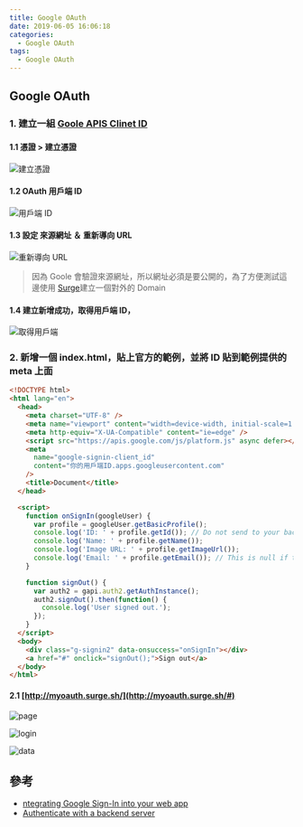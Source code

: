 ```yaml
---
title: Google OAuth
date: 2019-06-05 16:06:18
categories:
  - Google OAuth
tags:
  - Google OAuth
---
```


## Google OAuth

### 1. 建立一組 [Goole APIS Clinet ID](https://console.developers.google.com)

#### 1.1 憑證 > 建立憑證

![建立憑證](./2019-06-05-16-41-51.png)

#### 1.2 OAuth 用戶端 ID

![用戶端 ID](./2019-06-05-16-43-42.png)

#### 1.3 設定 來源網址 ＆ 重新導向 URL

![重新導向 URL](./2019-06-05-16-53-17.png)

> 因為 Goole 會驗證來源網址，所以網址必須是要公開的，為了方便測試這邊使用 [Surge](https://ste5022424.github.io/2018/11/02/surge/)建立一個對外的 Domain

#### 1.4 建立新增成功，取得用戶端 ID，

![取得用戶端](./2019-06-05-16-58-18.png)

### 2. 新增一個 index.html，貼上官方的範例，並將 ID 貼到範例提供的 meta 上面

```html
<!DOCTYPE html>
<html lang="en">
  <head>
    <meta charset="UTF-8" />
    <meta name="viewport" content="width=device-width, initial-scale=1.0" />
    <meta http-equiv="X-UA-Compatible" content="ie=edge" />
    <script src="https://apis.google.com/js/platform.js" async defer></script>
    <meta
      name="google-signin-client_id"
      content="你的用戶端ID.apps.googleusercontent.com"
    />
    <title>Document</title>
  </head>

  <script>
    function onSignIn(googleUser) {
      var profile = googleUser.getBasicProfile();
      console.log('ID: ' + profile.getId()); // Do not send to your backend! Use an ID token instead.
      console.log('Name: ' + profile.getName());
      console.log('Image URL: ' + profile.getImageUrl());
      console.log('Email: ' + profile.getEmail()); // This is null if the 'email' scope is not present.
    }

    function signOut() {
      var auth2 = gapi.auth2.getAuthInstance();
      auth2.signOut().then(function() {
        console.log('User signed out.');
      });
    }
  </script>
  <body>
    <div class="g-signin2" data-onsuccess="onSignIn"></div>
    <a href="#" onclick="signOut();">Sign out</a>
  </body>
</html>
```

#### 2.1 [http://myoauth.surge.sh/](http://myoauth.surge.sh/#)

![page](./2019-06-05-17-04-27.png)

![login](./2019-06-05-17-08-51.png)

![data](./2019-06-05-17-10-13.png)

## 參考

- [ntegrating Google Sign-In into your web app](https://developers.google.com/identity/sign-in/web/sign-in)
- [Authenticate with a backend server](https://developers.google.com/identity/sign-in/web/backend-auth)
